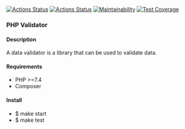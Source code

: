 [![Actions Status](https://github.com/mvaload/php-oop-project-lvl1/workflows/hexlet-check/badge.svg)](https://github.com/mvaload/php-oop-project-lvl1/actions/workflows/hexlet-check.yml)
[![Actions Status](https://github.com/mvaload/php-oop-project-lvl1/workflows/app-check/badge.svg)](https://github.com/mvaload/php-oop-project-lvl1/actions/workflows/app-check.yml)
[![Maintainability](https://api.codeclimate.com/v1/badges/e97fc4f03de5fa16e025/maintainability)](https://codeclimate.com/github/mvaload/php-oop-project-lvl1/maintainability)
[![Test Coverage](https://api.codeclimate.com/v1/badges/e97fc4f03de5fa16e025/test_coverage)](https://codeclimate.com/github/mvaload/php-oop-project-lvl1/test_coverage)
### PHP Validator

#### Description
A data validator is a library that can be used to validate data.

#### Requirements
- PHP >=7.4
- Composer

#### Install
- $ make start
- $ make test